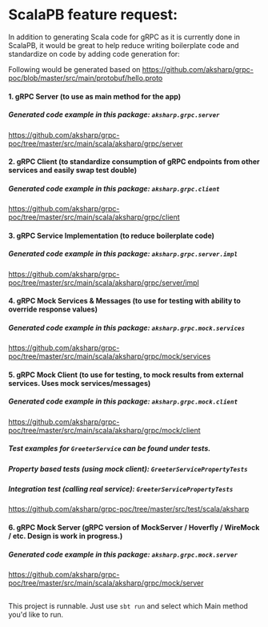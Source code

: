 # ScalaPB feature request: 

In addition to generating Scala code for gRPC as it is currently done in ScalaPB, 
it would be great to help reduce writing boilerplate code and standardize on code by adding code generation for:

Following would be generated based on https://github.com/aksharp/grpc-poc/blob/master/src/main/protobuf/hello.proto

#### 1. gRPC Server (to use as main method for the app)
##### Generated code example in this package: `aksharp.grpc.server`
https://github.com/aksharp/grpc-poc/tree/master/src/main/scala/aksharp/grpc/server

#### 2. gRPC Client (to standardize consumption of gRPC endpoints from other services and easily swap test double)
##### Generated code example in this package: `aksharp.grpc.client`
https://github.com/aksharp/grpc-poc/tree/master/src/main/scala/aksharp/grpc/client

#### 3. gRPC Service Implementation (to reduce boilerplate code)
##### Generated code example in this package: `aksharp.grpc.server.impl`
https://github.com/aksharp/grpc-poc/tree/master/src/main/scala/aksharp/grpc/server/impl

#### 4. gRPC Mock Services & Messages (to use for testing with ability to override response values)
##### Generated code example in this package: `aksharp.grpc.mock.services`
https://github.com/aksharp/grpc-poc/tree/master/src/main/scala/aksharp/grpc/mock/services

#### 5. gRPC Mock Client (to use for testing, to mock results from external services. Uses mock services/messages)
##### Generated code example in this package: `aksharp.grpc.mock.client`
https://github.com/aksharp/grpc-poc/tree/master/src/main/scala/aksharp/grpc/mock/client

##### Test examples for `GreeterService` can be found under tests.
##### Property based tests (using mock client):  `GreeterServicePropertyTests`
##### Integration test (calling real service): `GreeterServicePropertyTests`
https://github.com/aksharp/grpc-poc/tree/master/src/test/scala/aksharp

#### 6. gRPC Mock Server (gRPC version of MockServer / Hoverfly / WireMock / etc. Design is work in progress.)
##### Generated code example in this package: `aksharp.grpc.mock.server`
https://github.com/aksharp/grpc-poc/tree/master/src/main/scala/aksharp/grpc/mock/server 




##
This project is runnable. Just use `sbt run` and select which Main method you'd like to run.
